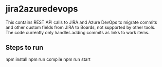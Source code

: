 # jira2azuredevops

This contains REST API calls to JIRA and Azure DevOps to migrate commits and other custom fields from JIRA to Boards, not supported by other tools. The code currently only handles adding commits as links to work items.

## Steps to run

npm install
npm run compile
npm run start
